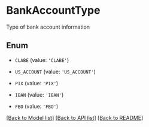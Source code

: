 # BankAccountType

Type of bank account information

## Enum

* `CLABE` (value: `'CLABE'`)

* `US_ACCOUNT` (value: `'US_ACCOUNT'`)

* `PIX` (value: `'PIX'`)

* `IBAN` (value: `'IBAN'`)

* `FBO` (value: `'FBO'`)

[[Back to Model list]](../README.md#documentation-for-models) [[Back to API list]](../README.md#documentation-for-api-endpoints) [[Back to README]](../README.md)


